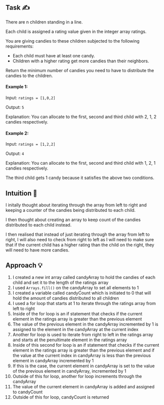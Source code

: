 ## Task ✍
There are n children standing in a line. 

Each child is assigned a rating value given in the integer array ratings.

You are giving candies to these children subjected to the following requirements:

* Each child must have at least one candy.
* Children with a higher rating get more candies than their neighbors.
  
Return the minimum number of candies you need to have to distribute the candies to the children.

#### Example 1:
Input: ```ratings = [1,0,2]```

Output: ```5```

Explanation: You can allocate to the first, second and third child with 2, 1, 2 candies respectively.

#### Example 2:
Input: ```ratings = [1,2,2]```

Output: ```4```

Explanation: You can allocate to the first, second and third child with 1, 2, 1 candies respectively.

The third child gets 1 candy because it satisfies the above two conditions.

## Intuition 💬
<!-- Describe your first thoughts on how to solve this problem. -->
I initally thought about iterating through the array from left to right and keeping a counter of the candies being distributed to each child. 

I then thought about creating an array to keep count of the candies distributed to each child instead. 

I then realised that instead of just iterating through the array from left to right, I will also need to check from right to left as I will need to make sure that if the current child has a higher rating than the child on the right, they will need to have more candies. 

## Approach 💡
<!-- Describe your approach to solving the problem. -->
1. I created a new int array called candyArray to hold the candies of each child and set it to the length of the ratings array
2. I used ```Arrays.fill()``` on the candyArray to set all elements to 1
3. I created a variable called candyCount which is initiated to 0 that will hold the amount of candies distributed to all children
4. I used a for loop that starts at 1 to iterate through the ratings array from left to right
5. Inside of the for loop is an if statement that checks if the current element in the ratings array is greater than the previous element
6. The value of the previous element in the candyArray incremented by 1 is assigned to the element in the candyArray at the current index
7. Another for loop is used to iterate from right to left in the ratings array and starts at the penultimate element in the ratings array
8. Inside of this second for loop is an if statement that checks if the current element in the ratings array is greater than the previous element and if the value at the current index in candyArray is less than the previous element in candyArray incremented by 1
9. If this is the case, the current element in candyArray is set to the value of the previous element in candyArray, incremented by 1
10. Outside of this for loop, another for loop increments through the candyArray
11. The value of the current element in candyArray is added and assigned to candyCount
12. Outside of this for loop, candyCount is returned
